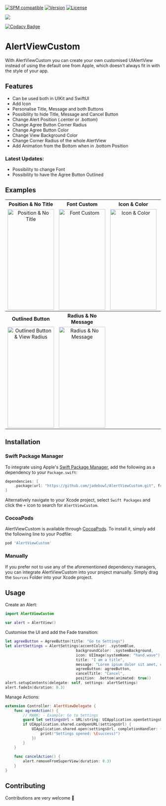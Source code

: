 [![SPM compatible](https://img.shields.io/badge/Swift%20Package%20Manager-compatible-brightgreen.svg)]([https://swift.org/package-manager/](https://github.com/apple/swift-package-manager))
[![Version](https://img.shields.io/cocoapods/v/AlertViewCustom.svg?style=flat)](https://cocoapods.org/pods/AlertViewCustom) 
[![License](https://img.shields.io/cocoapods/l/AlertViewCustom.svg?style=flat)](https://cocoapods.org/pods/AlertViewCustom)


[![](https://img.shields.io/endpoint?url=https%3A%2F%2Fswiftpackageindex.com%2Fapi%2Fpackages%2Fjadebowl%2FAlertViewCustom%2Fbadge%3Ftype%3Dplatforms)](https://swiftpackageindex.com/jadebowl/AlertViewCustom)

[![Codacy Badge](https://app.codacy.com/project/badge/Grade/85d7d6bc1ccb4666ab9ef5b251b27621)](https://app.codacy.com/gh/jadebowl/AlertViewCustom/dashboard?utm_source=gh&utm_medium=referral&utm_content=&utm_campaign=Badge_grade)


# AlertViewCustom

<p align="left">
With AlertViewCustom you can create your own customised UIAlertView instead of using the default one from Apple, which doesn't always fit in with the style of your app.
</p>

## Features
- Can be used both in UIKit and SwiftUI
- Add Icon
- Personalise Title, Message and both Buttons
- Possibility to hide Title, Message and Cancel Button
- Change Alert Position (.center or .bottom)
- Change Agree Button Corner Radius
- Change Agree Button Color
- Change View Background Color
- Change Corner Radius of the whole AlertView
- Add Animation from the Bottom when in .bottom Position

### Latest Updates:
- Possibility to change Font
- Possibility to have the Agree Button Outlined

## Examples
<table>
  <tr>
    <th>Position & No Title</th>
    <th>Font Custom</th>
    <th>Icon & Color</th>
    <th>One Button</th>
  </tr>
  <tr>
    <td align="center"><img src="https://i.ibb.co/pQhJpns/notitle.png" alt="Position & No Title" height="325" width="150"></td>
    <td align="center"><img src="https://i.ibb.co/hC8CT2C/fontcustom.png" alt="Font Custom" height="325" width="150"></td>
    <td align="center"><img src="https://i.ibb.co/ZfqtykP/iconcolor.png" alt="Icon & Color" height="325" width="150"></td>
    <td align="center"><img src="https://i.ibb.co/RNQFVKF/onebutton.png" alt="One Button" height="325" width="150"></td>
  </tr>
   <tr>
    <th>Outlined Button</th>
    <th>Radius & No Message</th>
    <th></th>
    <th></th>
  </tr>
  <tr>
    <td align="center"><img src="https://i.ibb.co/YXjWGB2/outlinebutton.png" alt="Outlined Button & View Radius" height="325" width="150"></td>
    <td align="center"><img src="https://i.ibb.co/X2NZ3t3/nomessage.png" alt="Radius & No Message" height="325" width="150"></td>
    <td></td>
    <td></td>
  </tr>
</table>

## Installation

### Swift Package Manager

To integrate using Apple's [Swift Package Manager](https://swift.org/package-manager/), add the following as a dependency to your `Package.swift`:

```swift
dependencies: [
    .package(url: "https://github.com/jadebowl/AlertViewCustom.git", from: "4.0.0")
]
```

Alternatively navigate to your Xcode project, select `Swift Packages` and click the `+` icon to search for `AlertViewCustom`.

### CocoaPods

AlertViewCustom is available through [CocoaPods](http://cocoapods.org). To install
it, simply add the following line to your Podfile:

```ruby
pod 'AlertViewCustom'
```

### Manually

If you prefer not to use any of the aforementioned dependency managers, you can integrate AlertViewCustom into your project manually. Simply drag the `Sources` Folder into your Xcode project.

## Usage

Create an Alert:
```swift
import AlertViewCustom

var alert = AlertView()
```

Customise the UI and add the Fade transition:
```swift
let agreeButton = AgreeButton(title: "Go to Settings")
let alertSettings = AlertSettings(accentColor: .systemBlue,
                                backgroundColor: .systemBackground,
                                icon: UIImage(systemName: "hand.wave"),
                                title: "I am a title",
                                message: "Lorem ipsum dolor sit amet, consectetuadipiscing elit, sed do eiusmod tempor incididunt ulabore et dolore magna aliqua.",
                                agreeButton: agreeButton,
                                cancelTitle: "Cancel",
                                position: .bottom(animated: true))
alert.setupContents(delegate: self, settings: alertSettings)
alert.fadeIn(duration: 0.3)
```

Manage Actions:
```swift
extension Controller: AlertViewDelegate {
    func agreeAction() {
        // MARK: - Example: Go to Settings
        guard let settingsUrl = URL(string: UIApplication.openSettingsURLString) else { return }
        if UIApplication.shared.canOpenURL(settingsUrl) {
            UIApplication.shared.open(settingsUrl, completionHandler: { (success) in
                print("Settings opened: \(success)")
            })
        }
    }
    
    func cancelAction() {
        alert.removeFromSuperView(duration: 0.3)
    }
}
```

## Contributing
Contributions are very welcome 🙌
